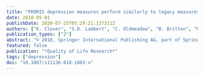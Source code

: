 ```yaml
---
title: "PROMIS depression measures perform similarly to legacy measures relative to a structured diagnostic interview for depression in cancer patients"
date: 2018-05-01
publishDate: 2020-07-25T05:29:21.137311Z
authors: ["K. Clover", "S.D. Lambert", "C. Oldmeadow", "B. Britton", "M.T. King", "A.J. Mitchell", "G. Carter"]
publication_types: ["2"]
abstract: "© 2018, Springer International Publishing AG, part of Springer Nature. Purpose: To assess the convergent validity of the Patient-Reported Outcomes Measurement Information System (PROMIS) depression measures relative to legacy measures and criterion validity against a structured diagnostic interview for depression in an oncology sample. Methods: 132 oncology/haematology outpatients completed the PROMIS Depression Computer Adaptive Test (PROMIS-D-CAT) and PROMIS Depression Short Form (PROMIS-D-SF) along with seven legacy measures: Beck Depression Inventory (BDI); Centre for Epidemiological Studies Depression (CES-D); Depression, Anxiety and Stress Scale; Hospital Anxiety and Depression Scale; Patient Health Questionnaire; Distress Thermometer and PSYCH-6. Correlations, area under the curve (AUC) and diagnostic accuracy statistics were calculated with Structured Clinical Interview as the gold standard. Results: Both PROMIS measures correlated with all legacy measures at p textless.001 (ρ = 0.589–0.810) and all AUCs (textgreater 0.800) were comparable. At the cut-off points for mild depression of 53, the PROMIS measures had sensitivity (0.83 for PROMIS-D-CAT and 0.80 for PROMIS-D-SF) similar to or better than 6/7 legacy measures with high negative predictive value (textgreater 90%). At cut-off points of 60 for moderate depression, PROMIS measures had specificity textgreater 90%, similar to or better than all legacy measures and positive predictive value ≥ 0.50 (similar to 5/7 legacy measures). Conclusions: The convergent and criterion validity of the PROMIS depression measures in cancer populations was confirmed, although the optimal cut-off points are not established. PROMIS measures were briefer than BDI-II and CES-D but do not offer any advance in terms of diagnostic accuracy, reduced response burden or cost over other legacy measures of depression in oncology patients."
featured: false
publication: "*Quality of Life Research*"
tags: ["depression"]
doi: "10.1007/s11136-018-1803-x"
---
```


